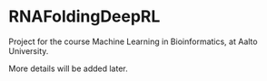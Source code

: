 # RNAFoldingDeepRL

Project for the course Machine Learning in Bioinformatics, at Aalto University.

More details will be added later. 
